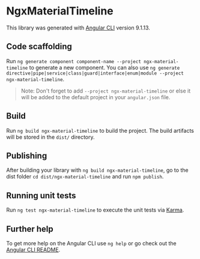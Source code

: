 # NgxMaterialTimeline

This library was generated with [Angular CLI](https://github.com/angular/angular-cli) version 9.1.13.

## Code scaffolding

Run `ng generate component component-name --project ngx-material-timeline` to generate a new component. You can also use `ng generate directive|pipe|service|class|guard|interface|enum|module --project ngx-material-timeline`.
> Note: Don't forget to add `--project ngx-material-timeline` or else it will be added to the default project in your `angular.json` file. 

## Build

Run `ng build ngx-material-timeline` to build the project. The build artifacts will be stored in the `dist/` directory.

## Publishing

After building your library with `ng build ngx-material-timeline`, go to the dist folder `cd dist/ngx-material-timeline` and run `npm publish`.

## Running unit tests

Run `ng test ngx-material-timeline` to execute the unit tests via [Karma](https://karma-runner.github.io).

## Further help

To get more help on the Angular CLI use `ng help` or go check out the [Angular CLI README](https://github.com/angular/angular-cli/blob/master/README.md).

